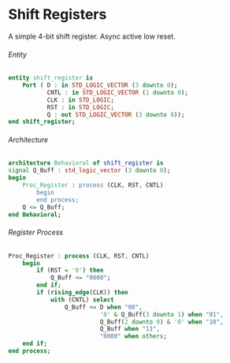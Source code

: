 # Shift Registers

A simple 4-bit shift register. Async active low reset.

###### Entity
```vhdl
entity shift_register is
    Port ( D : in STD_LOGIC_VECTOR (3 downto 0);
           CNTL : in STD_LOGIC_VECTOR (1 downto 0);
           CLK : in STD_LOGIC;
           RST : in STD_LOGIC;
           Q : out STD_LOGIC_VECTOR (3 downto 0));
end shift_register;
```

###### Architecture
```vhdl
architecture Behavioral of shift_register is
signal Q_Buff : std_logic_vector (3 downto 0);
begin
    Proc_Register : process (CLK, RST, CNTL)
        begin
        end process;
    Q <= Q_Buff;
end Behavioral;
```

###### Register Process
```vhdl
Proc_Register : process (CLK, RST, CNTL)
    begin
        if (RST = '0') then
            Q_Buff <= "0000";
        end if;
        if (rising_edge(CLK)) then
            with (CNTL) select
                Q_Buff <= D when "00",
                          '0' & Q_Buff(3 downto 1) when "01",
                          Q_Buff(2 downto 0) & '0' when "10",
                          Q_Buff when "11",
                          "0000" when others;
    end if;
end process;
```